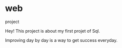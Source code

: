 # web
project

Hey! This project is about my first projet of Sql.


Improving day by day is a way to get success everyday.
